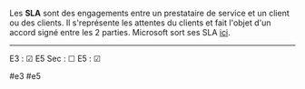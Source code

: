 
Les **SLA** sont des engagements entre un prestataire de service et un client ou des clients. Il s'représente les attentes du clients et fait l'objet d'un accord signé entre les 2 parties.
Microsoft sort ses SLA [ici](https://www.microsoft.com/licensing/docs/view/Service-Level-Agreements-SLA-for-Online-Services).

---

E3 : &#x2611;
E5 Sec : &#x2610;
E5 : &#x2611;

#e3 
#e5 